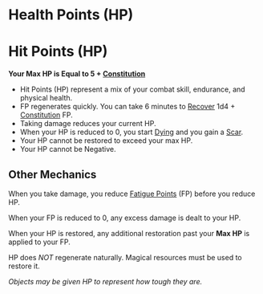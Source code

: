 # Health Points (HP)

# Hit Points (HP)

**Your Max HP is Equal to 5 + [Constitution](../The%20Ability%20Scores/Constitution.md)**

- Hit Points (HP) represent a mix of your combat skill, endurance, and physical health.
- FP regenerates quickly. You can take 6 minutes to [Recover](../../Game%20Procedures/Exploration/Delving.md#Recover) 1d4 + [Constitution](../The%20Ability%20Scores/Constitution.md) FP.
- Taking damage reduces your current HP.
- When your HP is reduced to 0, you start [Dying](../../Game%20Procedures/Conditions/Dying.md) and you gain a [Scar](Scars.md).
- Your HP cannot be restored to exceed your max HP.
- Your HP cannot be Negative.

## Other Mechanics

When you take damage, you reduce [Fatigue Points](Fatigue%20Points.md) (FP) before you reduce HP.

When your FP is reduced to 0, any excess damage is dealt to your HP.

When your HP is restored, any additional restoration past your **Max HP** is applied to your FP.

HP does *NOT* regenerate naturally. Magical resources must be used to restore it.

*Objects may be given HP to represent how tough they are.*
